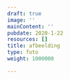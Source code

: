 ```yaml
---
draft: true
image: ''
mainContent: ''
pubdate: 2020-1-22
resources: []
title: afbeelding
type: foto
weight: 1000000

---
```



